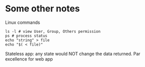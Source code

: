 # Some other notes

Linux commands
```
ls -l # view User, Group, Others permission
ps # process status
echo "string" > file
echo "$( < file)"
```

Stateless app: any state would NOT change the data returned. Par excellence for web app

